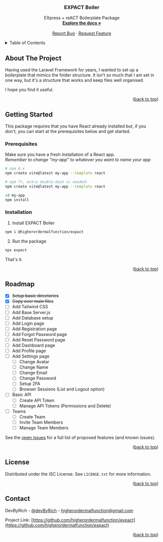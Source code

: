 <div>
<h3 align="center">EXPACT Boiler</h3>

  <p align="center">
    EXpress + reACT Boilerplate Package
    <br />
    <a href="https://github.com/higherordermalfunction/expact"><strong>Explore the docs »</strong></a>
    <br />
    <br />
    <a href="https://github.com/higherordermalfunction/expact/issues">Report Bug</a>
    ·
    <a href="https://github.com/higherordermalfunction/expact/issues">Request Feature</a>
  </p>
</div>

<!-- TABLE OF CONTENTS -->
<details name="readme-top">
  <summary>Table of Contents</summary>
  <ol>
    <li>
      <a href="#about-the-project">About The Project</a>
    </li>
    <li>
      <a href="#getting-started">Getting Started</a>
      <ul>
        <li><a href="#prerequisites">Prerequisites</a></li>
        <li><a href="#installation">Installation</a></li>
      </ul>
    </li>
    <li><a href="#roadmap">Roadmap</a></li>
    <li><a href="#license">License</a></li>
    <li><a href="#contact">Contact</a></li>
  </ol>
</details>



<!-- ABOUT THE PROJECT -->
## About The Project

Having used the Laravel Framework for years, I wanted to set 
up a boilerplate that mimics the folder structure. It isn't 
so much that I am set in one way, but it's a structure that works
and keep files well organised.

I hope you find it useful.

<p align="right">(<a href="#readme-top">back to top</a>)</p>


<!-- GETTING STARTED -->
## Getting Started

This package requires that you have React already installed but,
if you don't, you can start at the prerequisites below and get started.

### Prerequisites

Make sure you have a fresh installation of a React app.  
_Remember to change "my-app" to whatever you want to name your app_
```sh
# npm 6.x
npm create vite@latest my-app --template react

# npm 7+, extra double-dash is needed:
npm create vite@latest my-app --template react

cd my-app
npm install
``` 

### Installation

1. Install EXPACT Boiler
```sh
npm i @higherordermalfunction/expact
```

2. Run the package
```sh
npx expact
```
That's it.


<p align="right">(<a href="#readme-top">back to top</a>)</p>


<!-- ROADMAP -->
## Roadmap

- [x] ~~Setup basic directories~~
- [x] ~~Copy over main files~~
- [ ] Add Tailwind CSS
- [ ] Add Base Server.js
- [ ] Add Database setup
- [ ] Add Login page 
- [ ] Add Registration page
- [ ] Add Forgot Password page
- [ ] Add Reset Password page
- [ ] Add Dashboard page
- [ ] Add Profile page
- [ ] Add Settings page
  - [ ] Change Avatar
  - [ ] Change Name
  - [ ] Change Email
  - [ ] Change Password
  - [ ] Setup 2FA
  - [ ] Browser Sessions (List and Logout option)
- [ ] Basic API
  - [ ] Create API Token
  - [ ] Manage API Tokens (Permissions and Delete)
- [ ] Teams
  - [ ] Create Team
  - [ ] Invite Team Members
  - [ ] Manage Team Members

See the [open issues](https://github.com/higherordermalfunction/expact) for a full list of proposed features (and known issues).

<p align="right">(<a href="#readme-top">back to top</a>)</p>


<!-- LICENSE -->
## License

Distributed under the ISC License. See `LICENSE.txt` for more information.

<p align="right">(<a href="#readme-top">back to top</a>)</p>



<!-- CONTACT -->
## Contact

DevByRich - [@devByRich](https://twitter.com/devbyrich) - higherordermalfunction@gmail.com

Project Link: [https://github.com/higherordermalfunction/expact](https://github.com/higherordermalfunction/expact)

<p align="right">(<a href="#readme-top">back to top</a>)</p>
